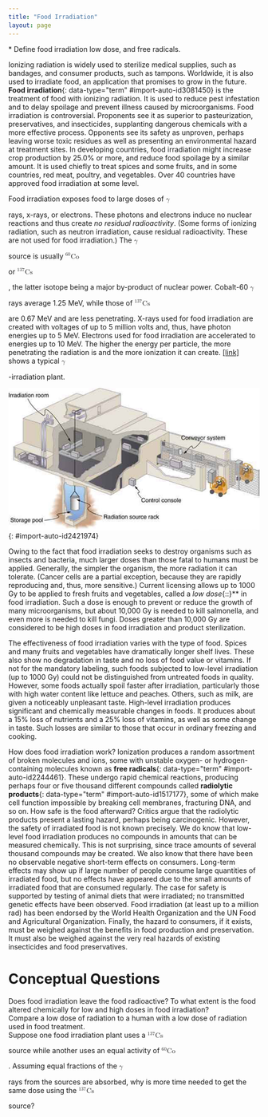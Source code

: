 ```yaml
---
title: "Food Irradiation"
layout: page
---
```



<div data-type="abstract" markdown="1">
* Define food irradiation low dose, and free radicals.

</div>

Ionizing radiation is widely used to sterilize medical supplies, such as bandages, and consumer products, such as tampons. Worldwide, it is also used to irradiate food, an application that promises to grow in the future. **Food irradiation**{: data-type="term" #import-auto-id3081450} is the treatment of food with ionizing radiation. It is used to reduce pest infestation and to delay spoilage and prevent illness caused by microorganisms. Food irradiation is controversial. Proponents see it as superior to pasteurization, preservatives, and insecticides, supplanting dangerous chemicals with a more effective process. Opponents see its safety as unproven, perhaps leaving worse toxic residues as well as presenting an environmental hazard at treatment sites. In developing countries, food irradiation might increase crop production by 25.0% or more, and reduce food spoilage by a similar amount. It is used chiefly to treat spices and some fruits, and in some countries, red meat, poultry, and vegetables. Over 40 countries have approved food irradiation at some level.

Food irradiation exposes food to large doses of <math xmlns="http://www.w3.org/1998/Math/MathML"><semantics><mrow><mrow><mi>γ</mi></mrow><mrow /></mrow><annotation encoding="StarMath 5.0"> size 12{γ} {}</annotation></semantics></math>

 rays, x-rays, or electrons. These photons and electrons induce no nuclear reactions and thus create *no residual radioactivity*. (Some forms of ionizing radiation, such as neutron irradiation, cause residual radioactivity. These are not used for food irradiation.) The <math xmlns="http://www.w3.org/1998/Math/MathML"><semantics><mrow><mrow><mi>γ</mi></mrow><mrow /></mrow><annotation encoding="StarMath 5.0"> size 12{γ} {}</annotation></semantics></math>

 source is usually <math xmlns="http://www.w3.org/1998/Math/MathML"><semantics><mrow><mrow><mrow><msup><mrow /><mtext>60</mtext></msup><mtext>Co</mtext></mrow></mrow><mrow /></mrow></semantics></math>

 or <math xmlns="http://www.w3.org/1998/Math/MathML"><semantics><mrow><mrow><mrow><msup><mrow /><mtext>137</mtext></msup><mtext>Cs</mtext></mrow></mrow><mrow /></mrow></semantics></math>

, the latter isotope being a major by-product of nuclear power. Cobalt-60 <math xmlns="http://www.w3.org/1998/Math/MathML"><semantics><mrow><mrow><mi>γ</mi></mrow><mrow /></mrow><annotation encoding="StarMath 5.0"> size 12{γ} {}</annotation></semantics></math>

 rays average 1.25 MeV, while those of <math xmlns="http://www.w3.org/1998/Math/MathML"><semantics><mrow><mrow><mrow><msup><mrow /><mrow><mtext>137</mtext></mrow></msup><mtext>Cs</mtext></mrow></mrow><mrow /></mrow></semantics></math>

 are 0.67 MeV and are less penetrating. X-rays used for food irradiation are created with voltages of up to 5 million volts and, thus, have photon energies up to 5 MeV. Electrons used for food irradiation are accelerated to energies up to 10 MeV. The higher the energy per particle, the more penetrating the radiation is and the more ionization it can create. [\[link\]](#import-auto-id2421974) shows a typical <math xmlns="http://www.w3.org/1998/Math/MathML"><semantics><mrow><mrow><mi>γ</mi></mrow><mrow /></mrow><annotation encoding="StarMath 5.0"> size 12{γ} {}</annotation></semantics></math>

-irradiation plant.

![Figure shows a food irradiation plant with conveyor system that moves the food packages through the irradiation room. The radiation source rack is lowered into a deep storage pool of water.](../resources/Figure_33_04_01a.jpg "A food irradiation plant has a conveyor system to pass items through an intense radiation field behind thick shielding walls. The &#x3B3; size 12{&#x3B3;} {} source is lowered into a deep pool of water for safe storage when not in use. Exposure times of up to an hour expose food to doses up to 104Gy size 12{&quot;10&quot; rSup { size 8{4} } `&quot;Gy&quot;} {}.&#10;            "){: #import-auto-id2421974}

Owing to the fact that food irradiation seeks to destroy organisms such as insects and bacteria, much larger doses than those fatal to humans must be applied. Generally, the simpler the organism, the more radiation it can tolerate. (Cancer cells are a partial exception, because they are rapidly reproducing and, thus, more sensitive.) Current licensing allows up to 1000 Gy to be applied to fresh fruits and vegetables, called a *low dose*{::}** in food irradiation. Such a dose is enough to prevent or reduce the growth of many microorganisms, but about 10,000 Gy is needed to kill salmonella, and even more is needed to kill fungi. Doses greater than 10,000 Gy are considered to be high doses in food irradiation and product sterilization.

The effectiveness of food irradiation varies with the type of food. Spices and many fruits and vegetables have dramatically longer shelf lives. These also show no degradation in taste and no loss of food value or vitamins. If not for the mandatory labeling, such foods subjected to low-level irradiation (up to 1000 Gy) could not be distinguished from untreated foods in quality. However, some foods actually spoil faster after irradiation, particularly those with high water content like lettuce and peaches. Others, such as milk, are given a noticeably unpleasant taste. High-level irradiation produces significant and chemically measurable changes in foods. It produces about a 15% loss of nutrients and a 25% loss of vitamins, as well as some change in taste. Such losses are similar to those that occur in ordinary freezing and cooking.

How does food irradiation work? Ionization produces a random assortment of broken molecules and ions, some with unstable oxygen- or hydrogen-containing molecules known as **free radicals**{: data-type="term" #import-auto-id2244461}. These undergo rapid chemical reactions, producing perhaps four or five thousand different compounds called **radiolytic products**{: data-type="term" #import-auto-id1517177}, some of which make cell function impossible by breaking cell membranes, fracturing DNA, and so on. How safe is the food afterward? Critics argue that the radiolytic products present a lasting hazard, perhaps being carcinogenic. However, the safety of irradiated food is not known precisely. We do know that low-level food irradiation produces no compounds in amounts that can be measured chemically. This is not surprising, since trace amounts of several thousand compounds may be created. We also know that there have been no observable negative short-term effects on consumers. Long-term effects may show up if large number of people consume large quantities of irradiated food, but no effects have appeared due to the small amounts of irradiated food that are consumed regularly. The case for safety is supported by testing of animal diets that were irradiated; no transmitted genetic effects have been observed. Food irradiation (at least up to a million rad) has been endorsed by the World Health Organization and the UN Food and Agricultural Organization. Finally, the hazard to consumers, if it exists, must be weighed against the benefits in food production and preservation. It must also be weighed against the very real hazards of existing insecticides and food preservatives.

# Conceptual Questions

<div data-type="exercise" data-label="conceptual-questions">
<div data-type="problem" markdown="1">
Does food irradiation leave the food radioactive? To what extent is the food altered chemically for low and high doses in food irradiation?

</div>
</div>

<div data-type="exercise" data-label="conceptual-questions">
<div data-type="problem" markdown="1">
Compare a low dose of radiation to a human with a low dose of radiation used in food treatment.

</div>
</div>

<div data-type="exercise" data-label="conceptual-questions">
<div data-type="problem" markdown="1">
Suppose one food irradiation plant uses a <math xmlns="http://www.w3.org/1998/Math/MathML"><semantics><mrow><mrow><mrow><msup><mrow /><mrow><mtext>137</mtext></mrow></msup><mtext>Cs</mtext></mrow></mrow><mrow /></mrow><annotation encoding="StarMath 5.0"> size 12{ {} rSup { size 8{"137"} } "Cs"} {}</annotation></semantics></math>

 source while another uses an equal activity of <math xmlns="http://www.w3.org/1998/Math/MathML"><semantics><mrow><mrow><mrow><msup><mrow /><mrow><mtext>60</mtext></mrow></msup><mtext>Co</mtext></mrow></mrow><mrow /></mrow><annotation encoding="StarMath 5.0"> size 12{ {} rSup { size 8{"60"} } "Co"} {}</annotation></semantics></math>

. Assuming equal fractions of the <math xmlns="http://www.w3.org/1998/Math/MathML"><semantics><mrow><mrow><mi>γ</mi></mrow><mrow /></mrow><annotation encoding="StarMath 5.0"> size 12{γ} {}</annotation></semantics></math>

 rays from the sources are absorbed, why is more time needed to get the same dose using the <math xmlns="http://www.w3.org/1998/Math/MathML"><semantics><mrow><mrow><mrow><msup><mrow /><mrow><mtext>137</mtext></mrow></msup><mtext>Cs</mtext></mrow></mrow><mrow /></mrow><annotation encoding="StarMath 5.0"> size 12{ {} rSup { size 8{"137"} } "Cs"} {}</annotation></semantics></math>

 source?

</div>
</div>

